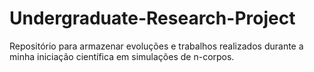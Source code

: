 # Undergraduate-Research-Project
Repositório para armazenar evoluções e trabalhos realizados durante a minha iniciação científica em simulações de n-corpos.
